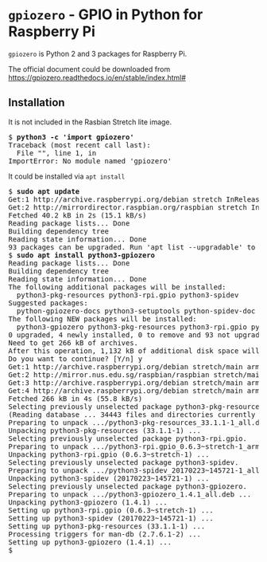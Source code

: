 # `gpiozero` - GPIO in Python for Raspberry Pi

`gpiozero` is Python 2 and 3 packages for Raspberry Pi.  

The official document could be downloaded from https://gpiozero.readthedocs.io/en/stable/index.html#

## Installation

It is not included in the Rasbian Stretch lite image.

<pre>
$ <b>python3 -c 'import gpiozero'</b>
Traceback (most recent call last):
  File "<stdin>", line 1, in <module>
ImportError: No module named 'gpiozero'
</pre>

It could be installed via `apt install`

<pre>
$ <b>sudo apt update</b>
Get:1 http://archive.raspberrypi.org/debian stretch InRelease [25.3 kB]
Get:2 http://mirrordirector.raspbian.org/raspbian stretch InRelease [15.0 kB]
Fetched 40.2 kB in 2s (15.1 kB/s)
Reading package lists... Done
Building dependency tree       
Reading state information... Done
93 packages can be upgraded. Run 'apt list --upgradable' to see them.
$ <b>sudo apt install python3-gpiozero</b>
Reading package lists... Done
Building dependency tree       
Reading state information... Done
The following additional packages will be installed:
  python3-pkg-resources python3-rpi.gpio python3-spidev
Suggested packages:
  python-gpiozero-docs python3-setuptools python-spidev-doc
The following NEW packages will be installed:
  python3-gpiozero python3-pkg-resources python3-rpi.gpio python3-spidev
0 upgraded, 4 newly installed, 0 to remove and 93 not upgraded.
Need to get 266 kB of archives.
After this operation, 1,132 kB of additional disk space will be used.
Do you want to continue? [Y/n] y
Get:1 http://archive.raspberrypi.org/debian stretch/main armhf python3-rpi.gpio armhf 0.6.3~stretch-1 [23.0 kB]
Get:2 http://mirror.nus.edu.sg/raspbian/raspbian stretch/main armhf python3-pkg-resources all 33.1.1-1 [137 kB]
Get:3 http://archive.raspberrypi.org/debian stretch/main armhf python3-spidev all 20170223~145721-1 [26.3 kB]
Get:4 http://archive.raspberrypi.org/debian stretch/main armhf python3-gpiozero all 1.4.1 [79.8 kB]
Fetched 266 kB in 4s (55.8 kB/s)            
Selecting previously unselected package python3-pkg-resources.
(Reading database ... 34443 files and directories currently installed.)
Preparing to unpack .../python3-pkg-resources_33.1.1-1_all.deb ...
Unpacking python3-pkg-resources (33.1.1-1) ...
Selecting previously unselected package python3-rpi.gpio.
Preparing to unpack .../python3-rpi.gpio_0.6.3~stretch-1_armhf.deb ...
Unpacking python3-rpi.gpio (0.6.3~stretch-1) ...
Selecting previously unselected package python3-spidev.
Preparing to unpack .../python3-spidev_20170223~145721-1_all.deb ...
Unpacking python3-spidev (20170223~145721-1) ...
Selecting previously unselected package python3-gpiozero.
Preparing to unpack .../python3-gpiozero_1.4.1_all.deb ...
Unpacking python3-gpiozero (1.4.1) ...
Setting up python3-rpi.gpio (0.6.3~stretch-1) ...
Setting up python3-spidev (20170223~145721-1) ...
Setting up python3-pkg-resources (33.1.1-1) ...
Processing triggers for man-db (2.7.6.1-2) ...
Setting up python3-gpiozero (1.4.1) ...
$ <b></b> 
<pre>
